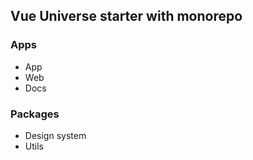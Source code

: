 ## Vue Universe starter with monorepo

### Apps
- App
- Web
- Docs

### Packages
- Design system
- Utils
